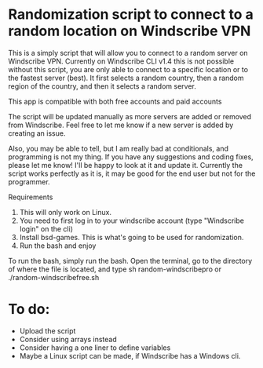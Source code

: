 # Randomization script to connect to a random location on Windscribe VPN

This is a simply script that will allow you to connect to a random server on Windscribe VPN. Currently on Windscribe CLI v1.4 this is not possible without this script, you are only able to connect to a specific location or to the fastest server (best). It first selects a random country, then a random region of the country, and then it selects a random server.

This app is compatible with both free accounts and paid accounts

The script will be updated manually as more servers are added or removed from Windscribe. Feel free to let me know if a new server is added by creating an issue. 

Also, you may be able to tell, but I am really bad at conditionals, and programming is not my thing. If you have any suggestions and coding fixes, please let me know! I'll be happy to look at it and update it. Currently the script works perfectly as it is, it may be good for the end user but not for the programmer.

Requirements
1. This will only work on Linux.
2. You need to first log in to your windscribe account (type "Windscribe login" on the cli)
3. Install bsd-games. This is what's going to be used for randomization.
4. Run the bash and enjoy

To run the bash, simply run the bash. Open the terminal, go to the directory of where the file is located, and type sh random-windscribepro or ./random-windscribefree.sh

# To do:
- Upload the script
- Consider using arrays instead
- Consider having a one liner to define variables
- Maybe a Linux script can be made, if Windscribe has a Windows cli.
